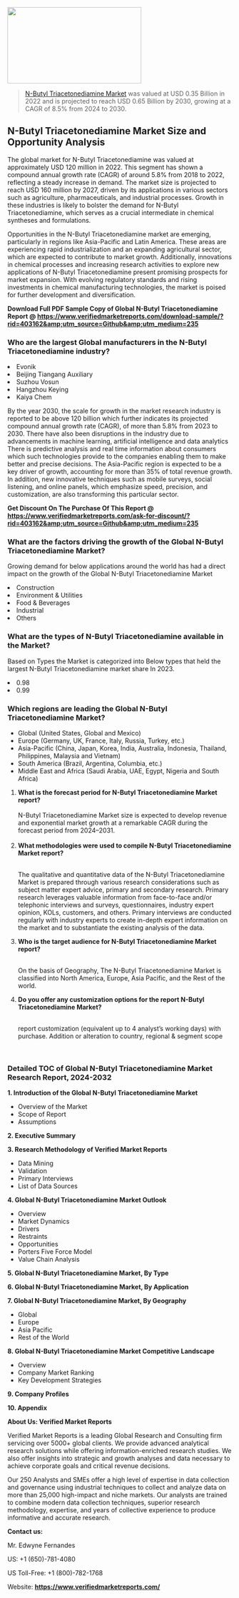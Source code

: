 <img src="https://ffe5etoiles.com/wp-content/uploads/2024/12/MST1-300x171.png" alt="" width="300" height="171" class="alignnone size-medium wp-image-20088" /><blockquote><p><p><a href="https://www.verifiedmarketreports.com/download-sample/?rid=403162&utm_source=Github&utm_medium=235" target="_blank">N-Butyl Triacetonediamine Market</a> was valued at USD 0.35 Billion in 2022 and is projected to reach USD 0.65 Billion by 2030, growing at a CAGR of 8.5% from 2024 to 2030.</p></blockquote><p><h2>N-Butyl Triacetonediamine Market Size and Opportunity Analysis</h2><p>The global market for N-Butyl Triacetonediamine was valued at approximately USD 120 million in 2022. This segment has shown a compound annual growth rate (CAGR) of around 5.8% from 2018 to 2022, reflecting a steady increase in demand. The market size is projected to reach USD 160 million by 2027, driven by its applications in various sectors such as agriculture, pharmaceuticals, and industrial processes. Growth in these industries is likely to bolster the demand for N-Butyl Triacetonediamine, which serves as a crucial intermediate in chemical syntheses and formulations.</p><p>Opportunities in the N-Butyl Triacetonediamine market are emerging, particularly in regions like Asia-Pacific and Latin America. These areas are experiencing rapid industrialization and an expanding agricultural sector, which are expected to contribute to market growth. Additionally, innovations in chemical processes and increasing research activities to explore new applications of N-Butyl Triacetonediamine present promising prospects for market expansion. With evolving regulatory standards and rising investments in chemical manufacturing technologies, the market is poised for further development and diversification.</p></p><p class=""><strong>Download Full PDF Sample Copy of Global N-Butyl Triacetonediamine Report @ <a href="https://www.verifiedmarketreports.com/download-sample/?rid=403162&amp;utm_source=Github&amp;utm_medium=235" target="_blank">https://www.verifiedmarketreports.com/download-sample/?rid=403162&amp;utm_source=Github&amp;utm_medium=235</a></strong></p><h3 id="" class="">Who are the largest Global manufacturers in the N-Butyl Triacetonediamine industry?</h3><p><li>Evonik</li><li> Beijing Tiangang Auxiliary</li><li> Suzhou Vosun</li><li> Hangzhou Keying</li><li> Kaiya Chem</li></p><div class=""><div class="" dir="" data-message-author-role="" data-message-id="" data-message-model-slug=""><div class=""><div class=""><div class=""><div class="" dir="" data-message-author-role="" data-message-id="" data-message-model-slug=""><div class=""><div class=""><p>By the year 2030, the scale for growth in the market research industry is reported to be above 120 billion which further indicates its projected compound annual growth rate (CAGR), of more than 5.8% from 2023 to 2030. There have also been disruptions in the industry due to advancements in machine learning, artificial intelligence and data analytics There is predictive analysis and real time information about consumers which such technologies provide to the companies enabling them to make better and precise decisions. The Asia-Pacific region is expected to be a key driver of growth, accounting for more than 35% of total revenue growth. In addition, new innovative techniques such as mobile surveys, social listening, and online panels, which emphasize speed, precision, and customization, are also transforming this particular sector.</p><p><strong>Get Discount On The Purchase Of This Report @&nbsp; <a href="https://www.verifiedmarketreports.com/ask-for-discount/?rid=403162&amp;utm_source=Github&amp;utm_medium=235" target="_blank">https://www.verifiedmarketreports.com/ask-for-discount/?rid=403162&amp;utm_source=Github&amp;utm_medium=235</a></strong></p></div></div></div></div></div></div></div></div><h3 id="" class="">What are the factors driving the growth of the Global N-Butyl Triacetonediamine Market?</h3><p id="" class="">Growing demand for below applications around the world has had a direct impact on the growth of the Global N-Butyl Triacetonediamine Market</p><p id="" class=""><li>Construction</li><li> Environment & Utilities</li><li> Food & Beverages</li><li> Industrial</li><li> Others</li></p><h3 id="" class="">What are the types of N-Butyl Triacetonediamine available in the Market?</h3><p id="" class="">Based on Types the Market is categorized into Below types that held the largest N-Butyl Triacetonediamine market share In 2023.</p><p id="" class=""><li>0.98</li><li> 0.99</li></p><h3 id="" class="">Which regions are leading the Global N-Butyl Triacetonediamine Market?</h3><ul><li>Global (United States, Global and Mexico)</li><li>Europe (Germany, UK, France, Italy, Russia, Turkey, etc.)</li><li>Asia-Pacific (China, Japan, Korea, India, Australia, Indonesia, Thailand, Philippines, Malaysia and Vietnam)</li><li>South America (Brazil, Argentina, Columbia, etc.)</li><li>Middle East and Africa (Saudi Arabia, UAE, Egypt, Nigeria and South Africa)</li></ul><p><ol><li><strong>What is the forecast period for N-Butyl Triacetonediamine Market report?<br /></strong><br /><span data-sheets-root="1" data-sheets-value="{&quot;1&quot;:2,&quot;2&quot;:&quot;XXXX size is expected to develop revenue and exponential market growth at a remarkable CAGR during the forecast period from 2024&ndash;2030.&quot;}" data-sheets-userformat="{&quot;2&quot;:12674,&quot;4&quot;:{&quot;1&quot;:2,&quot;2&quot;:16776960},&quot;10&quot;:2,&quot;11&quot;:0,&quot;15&quot;:&quot;Arial&quot;,&quot;16&quot;:12}">N-Butyl Triacetonediamine Market size is expected to develop revenue and exponential market growth at a remarkable CAGR during the forecast period from 2024&ndash;2031.</span><br /><br /></li><li><strong>What methodologies were used to compile N-Butyl Triacetonediamine Market report?<br /><br /></strong><p>The qualitative and quantitative data of the&nbsp;N-Butyl Triacetonediamine Market is prepared through various research considerations such as subject matter expert advice, primary and secondary research. Primary research leverages valuable information from face-to-face and/or telephonic interviews and surveys, questionnaires, industry expert opinion, KOLs, customers, and others. Primary interviews are conducted regularly with industry experts to create in-depth expert information on the market and to substantiate the existing analysis of the data.&nbsp;</p></li><li><strong>Who is the target audience for N-Butyl Triacetonediamine Market report?<br /><br /></strong><p>On the basis of Geography, The&nbsp;N-Butyl Triacetonediamine Market is classified into North America, Europe, Asia Pacific, and the Rest of the world.</p></li><li><strong>Do you offer any customization options for the report N-Butyl Triacetonediamine Market?<br /><br /></strong><p>report customization (equivalent up to 4 analyst&rsquo;s working days) with purchase. Addition or alteration to country, regional &amp; segment scope</p><p>&nbsp;</p></li></ol></p><h3 id="" class="">Detailed TOC of Global N-Butyl Triacetonediamine Market Research Report, 2024-2032</h3><p id="" class=""><strong>1. Introduction of the Global N-Butyl Triacetonediamine Market</strong></p><ul><li>Overview of the Market</li><li>Scope of Report</li><li>Assumptions</li></ul><p id="" class=""><strong>2. Executive Summary</strong></p><p id="" class=""><strong>3. Research Methodology of&nbsp;Verified Market Reports</strong></p><ul><li>Data Mining</li><li>Validation</li><li>Primary Interviews</li><li>List of Data Sources</li></ul><p id="" class=""><strong>4. Global N-Butyl Triacetonediamine Market Outlook</strong></p><ul><li>Overview</li><li>Market Dynamics</li><li>Drivers</li><li>Restraints</li><li>Opportunities</li><li>Porters Five Force Model</li><li>Value Chain Analysis</li></ul><p id="" class=""><strong>5. Global N-Butyl Triacetonediamine Market, By&nbsp;Type</strong></p><p id="" class=""><strong>6. Global N-Butyl Triacetonediamine Market, By Application</strong></p><p id="" class=""><strong>7. Global N-Butyl Triacetonediamine Market, By Geography</strong></p><ul><li>Global</li><li>Europe</li><li>Asia Pacific</li><li>Rest of the World</li></ul><p id="" class=""><strong>8. Global N-Butyl Triacetonediamine Market Competitive Landscape</strong></p><ul><li>Overview</li><li>Company Market Ranking</li><li>Key Development Strategies</li></ul><p id="" class=""><strong>9. Company Profiles</strong></p><p id="" class=""><strong>10. Appendix</strong></p><p id="" class=""><strong>About Us: Verified Market Reports</strong></p><p id="" class="">Verified Market Reports is a leading Global Research and Consulting firm servicing over 5000+ global clients. We provide advanced analytical research solutions while offering information-enriched research studies. We also offer insights into strategic and growth analyses and data necessary to achieve corporate goals and critical revenue decisions.</p><p id="" class="">Our 250 Analysts and SMEs offer a high level of expertise in data collection and governance using industrial techniques to collect and analyze data on more than 25,000 high-impact and niche markets. Our analysts are trained to combine modern data collection techniques, superior research methodology, expertise, and years of collective experience to produce informative and accurate research.</p><p id="" class=""><strong>Contact us:</strong></p><p id="" class="">Mr. Edwyne Fernandes</p><p id="" class="">US: +1 (650)-781-4080</p><p id="" class="">US Toll-Free: +1 (800)-782-1768</p><p id="" class="">Website: <a target="" data-test-app-aware-link=""><strong>https://www.verifiedmarketreports.com/</strong></a></p>
